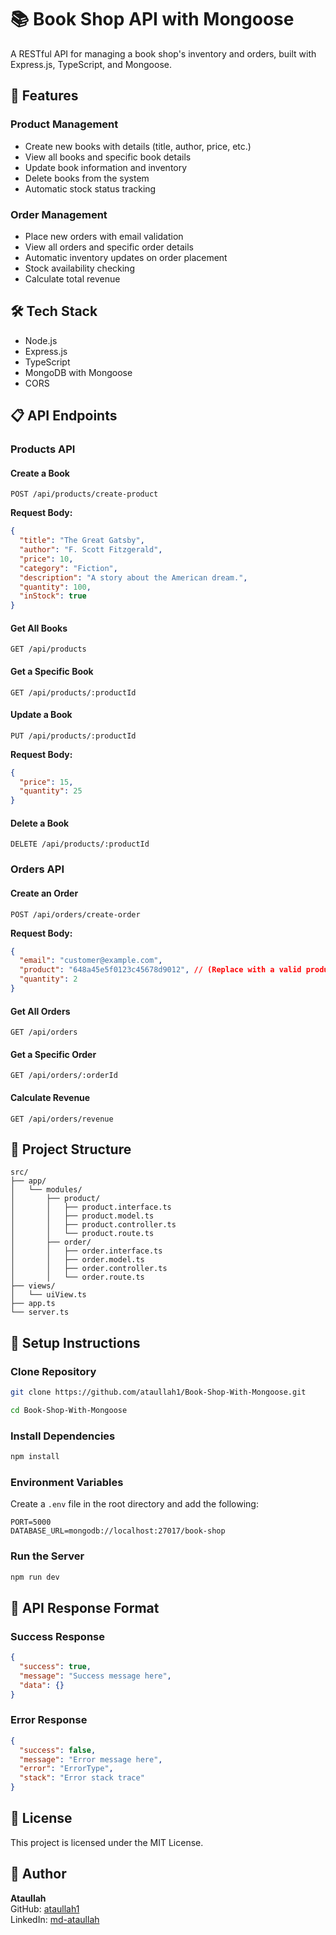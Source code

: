# 📚 Book Shop API with Mongoose

A RESTful API for managing a book shop's inventory and orders, built with Express.js, TypeScript, and Mongoose.

## 🚀 Features

### Product Management

- Create new books with details (title, author, price, etc.)
- View all books and specific book details
- Update book information and inventory
- Delete books from the system
- Automatic stock status tracking

### Order Management

- Place new orders with email validation
- View all orders and specific order details
- Automatic inventory updates on order placement
- Stock availability checking
- Calculate total revenue

## 🛠️ Tech Stack

- Node.js
- Express.js
- TypeScript
- MongoDB with Mongoose
- CORS

## 📋 API Endpoints

### Products API

#### Create a Book

```http
POST /api/products/create-product
```

**Request Body:**

```json
{
  "title": "The Great Gatsby",
  "author": "F. Scott Fitzgerald",
  "price": 10,
  "category": "Fiction",
  "description": "A story about the American dream.",
  "quantity": 100,
  "inStock": true
}
```

#### Get All Books

```http
GET /api/products
```

#### Get a Specific Book

```http
GET /api/products/:productId
```

#### Update a Book

```http
PUT /api/products/:productId
```

**Request Body:**

```json
{
  "price": 15,
  "quantity": 25
}
```

#### Delete a Book

```http
DELETE /api/products/:productId
```

### Orders API

#### Create an Order

```http
POST /api/orders/create-order
```

**Request Body:**

```json
{
  "email": "customer@example.com",
  "product": "648a45e5f0123c45678d9012", // (Replace with a valid product ID)
  "quantity": 2
}
```

#### Get All Orders

```http
GET /api/orders
```

#### Get a Specific Order

```http
GET /api/orders/:orderId
```

#### Calculate Revenue

```http
GET /api/orders/revenue
```

## 📂 Project Structure

```
src/
├── app/
│   └── modules/
│       ├── product/
│       │   ├── product.interface.ts
│       │   ├── product.model.ts
│       │   ├── product.controller.ts
│       │   └── product.route.ts
│       ├── order/
│       │   ├── order.interface.ts
│       │   ├── order.model.ts
│       │   ├── order.controller.ts
│       │   └── order.route.ts
├── views/
│   └── uiView.ts
├── app.ts
└── server.ts
```

## 🔧 Setup Instructions

### Clone Repository

```bash
git clone https://github.com/ataullah1/Book-Shop-With-Mongoose.git
```

```bash
cd Book-Shop-With-Mongoose
```

### Install Dependencies

```bash
npm install
```

### Environment Variables

Create a `.env` file in the root directory and add the following:

```env
PORT=5000
DATABASE_URL=mongodb://localhost:27017/book-shop
```

### Run the Server

```bash
npm run dev
```

## 📌 API Response Format

### Success Response

```json
{
  "success": true,
  "message": "Success message here",
  "data": {}
}
```

### Error Response

```json
{
  "success": false,
  "message": "Error message here",
  "error": "ErrorType",
  "stack": "Error stack trace"
}
```

## 📜 License

This project is licensed under the MIT License.

## 👤 Author

**Ataullah**  
GitHub: [ataullah1](https://github.com/ataullah1)  
LinkedIn: [md-ataullah](https://linkedin.com/in/md-ataullah)
